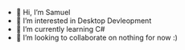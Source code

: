 - 👋 Hi, I’m Samuel
- 👀 I’m interested in Desktop Devleopment
- 🌱 I’m currently learning C#
- 💞️ I’m looking to collaborate on nothing for now :)

<!---
execution/execution is a ✨ special ✨ repository because its `README.md` (this file) appears on your GitHub profile.
You can click the Preview link to take a look at your changes.
--->
